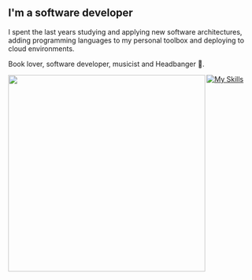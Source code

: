 ## I'm a software developer

I spent the last years studying and applying new software architectures, adding programming languages to my personal toolbox and deploying to cloud environments.

Book lover, software developer, musicist and Headbanger 🤘.
<div>
   <tr>
        <td><img width="400px" align="left" src="https://github-readme-stats.vercel.app/api/top-langs/?username=andersonlemos&hide=html&layout=compact&theme=buefy" /></td>
    </tr>
</div>

[![My Skills](https://skillicons.dev/icons?i=aws,bash,javascript,typescript,dotnet,nodejs,nestjs,docker,git,go,linux,md,terraform,dynamodb,postgres,mongodb,mysql,postman,rabbitmq&perline=7)](https://skillicons.dev)
